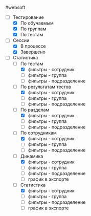 #websoft 

- [ ] Тестирование
	- [x] По обучаемым
	- [x] По группам
	- [x] По тестам
- [ ] Сессии
	- [x] В процессе
	- [x] Завершено
- [ ] Статистика
	- [ ] По тестам
		- [x] фильтры - сотрудник
		- [ ] фильтры - группа
		- [ ] фильтры - подразделение
	- [ ] По результатам тестов
		- [x] фильтры - сотрудник
		- [ ] фильтры - группа
		- [ ] фильтры - подразделение
	- [ ] По разделам
		- [x] фильтры - сотрудник
		- [ ] фильтры - группа
		- [ ] фильтры - подразделение
	- [ ] По сотрудникам
		- [x] фильтры - сотрудник
		- [ ] фильтры - группа
		- [ ] фильтры - подразделение
	- [ ] Динамика
		- [x] фильтры - сотрудник
		- [ ] фильтры - группа
		- [ ] фильтры - подразделение
		- [ ] график в экспорте
	- [ ] Статистика
		- [x] фильтры - сотрудник
		- [ ] фильтры - группа
		- [ ] фильтры - подразделение
		- [ ] график в экспорте